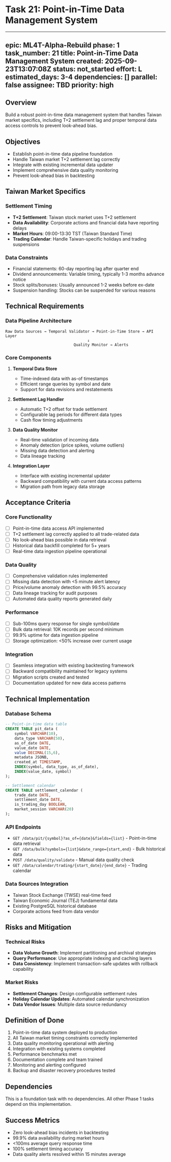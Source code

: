 # Task 21: Point-in-Time Data Management System

---
epic: ML4T-Alpha-Rebuild
phase: 1
task_number: 21
title: Point-in-Time Data Management System
created: 2025-09-23T13:07:08Z
status: not_started
effort: L
estimated_days: 3-4
dependencies: []
parallel: false
assignee: TBD
priority: high
---

## Overview

Build a robust point-in-time data management system that handles Taiwan market specifics, including T+2 settlement lag and proper temporal data access controls to prevent look-ahead bias.

## Objectives

- Establish point-in-time data pipeline foundation
- Handle Taiwan market T+2 settlement lag correctly
- Integrate with existing incremental data updater
- Implement comprehensive data quality monitoring
- Prevent look-ahead bias in backtesting

## Taiwan Market Specifics

### Settlement Timing
- **T+2 Settlement**: Taiwan stock market uses T+2 settlement
- **Data Availability**: Corporate actions and financial data have reporting delays
- **Market Hours**: 09:00-13:30 TST (Taiwan Standard Time)
- **Trading Calendar**: Handle Taiwan-specific holidays and trading suspensions

### Data Constraints
- Financial statements: 60-day reporting lag after quarter end
- Dividend announcements: Variable timing, typically 1-3 months advance notice
- Stock splits/bonuses: Usually announced 1-2 weeks before ex-date
- Suspension handling: Stocks can be suspended for various reasons

## Technical Requirements

### Data Pipeline Architecture
```
Raw Data Sources → Temporal Validator → Point-in-Time Store → API Layer
                                    ↓
                              Quality Monitor → Alerts
```

### Core Components
1. **Temporal Data Store**
   - Time-indexed data with as-of timestamps
   - Efficient range queries by symbol and date
   - Support for data revisions and restatements

2. **Settlement Lag Handler**
   - Automatic T+2 offset for trade settlement
   - Configurable lag periods for different data types
   - Cash flow timing adjustments

3. **Data Quality Monitor**
   - Real-time validation of incoming data
   - Anomaly detection (price spikes, volume outliers)
   - Missing data detection and alerting
   - Data lineage tracking

4. **Integration Layer**
   - Interface with existing incremental updater
   - Backward compatibility with current data access patterns
   - Migration path from legacy data storage

## Acceptance Criteria

### Core Functionality
- [ ] Point-in-time data access API implemented
- [ ] T+2 settlement lag correctly applied to all trade-related data
- [ ] No look-ahead bias possible in data retrieval
- [ ] Historical data backfill completed for 5+ years
- [ ] Real-time data ingestion pipeline operational

### Data Quality
- [ ] Comprehensive validation rules implemented
- [ ] Missing data detection with <5 minute alert latency
- [ ] Price/volume anomaly detection with 99.5% accuracy
- [ ] Data lineage tracking for audit purposes
- [ ] Automated data quality reports generated daily

### Performance
- [ ] Sub-100ms query response for single symbol/date
- [ ] Bulk data retrieval: 10K records per second minimum
- [ ] 99.9% uptime for data ingestion pipeline
- [ ] Storage optimization: <50% increase over current usage

### Integration
- [ ] Seamless integration with existing backtesting framework
- [ ] Backward compatibility maintained for legacy systems
- [ ] Migration scripts created and tested
- [ ] Documentation updated for new data access patterns

## Technical Implementation

### Database Schema
```sql
-- Point-in-time data table
CREATE TABLE pit_data (
    symbol VARCHAR(10),
    data_type VARCHAR(50),
    as_of_date DATE,
    value_date DATE,
    value DECIMAL(15,6),
    metadata JSONB,
    created_at TIMESTAMP,
    INDEX(symbol, data_type, as_of_date),
    INDEX(value_date, symbol)
);

-- Settlement calendar
CREATE TABLE settlement_calendar (
    trade_date DATE,
    settlement_date DATE,
    is_trading_day BOOLEAN,
    market_session VARCHAR(20)
);
```

### API Endpoints
- `GET /data/pit/{symbol}?as_of={date}&fields={list}` - Point-in-time data retrieval
- `GET /data/bulk?symbols={list}&date_range={start,end}` - Bulk historical data
- `POST /data/quality/validate` - Manual data quality check
- `GET /data/calendar/trading/{start_date}/{end_date}` - Trading calendar

### Data Sources Integration
- Taiwan Stock Exchange (TWSE) real-time feed
- Taiwan Economic Journal (TEJ) fundamental data
- Existing PostgreSQL historical database
- Corporate actions feed from data vendor

## Risks and Mitigation

### Technical Risks
- **Data Volume Growth**: Implement partitioning and archival strategies
- **Query Performance**: Use appropriate indexing and caching layers
- **Data Consistency**: Implement transaction-safe updates with rollback capability

### Market Risks
- **Settlement Changes**: Design configurable settlement rules
- **Holiday Calendar Updates**: Automated calendar synchronization
- **Data Vendor Issues**: Multiple data source redundancy

## Definition of Done

1. Point-in-time data system deployed to production
2. All Taiwan market timing constraints correctly implemented
3. Data quality monitoring operational with alerting
4. Integration with existing systems completed
5. Performance benchmarks met
6. Documentation complete and team trained
7. Monitoring and alerting configured
8. Backup and disaster recovery procedures tested

## Dependencies

This is a foundation task with no dependencies. All other Phase 1 tasks depend on this implementation.

## Success Metrics

- Zero look-ahead bias incidents in backtesting
- 99.9% data availability during market hours
- <100ms average query response time
- 100% settlement timing accuracy
- Data quality alerts resolved within 15 minutes average